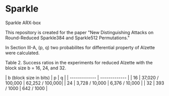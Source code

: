 # Sparkle
Sparkle ARX-box

This repository is created for the paper "New Distinguishing Attacks on Round-Reduced Sparkle384 and Sparkle512 Permutations."

In Section III-A, (p, q) two probabilites for differential property of Alzette were  calculated.

Table 2. Success ratios in the experiments for reduced Alzette with the block size b = 16, 24, and 32.

|  b (block size in bits) | p | q |
| ------------- | ------------- |
| 16  | 37,020 / 100,000 |  62,252 / 100,000|
| 24  | 3,728 / 10,000 | 6,376 / 10,000 |
| 32  | 393 / 1000 | 642 / 1000  |

